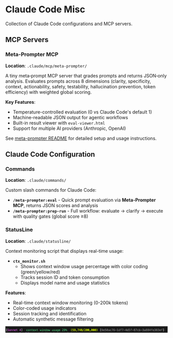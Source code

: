 # Claude Code Misc

Collection of Claude Code configurations and MCP servers.

## MCP Servers

### Meta-Prompter MCP
**Location**: `.claude/mcp/meta-prompter/`

A tiny meta‑prompt MCP server that grades prompts and returns JSON‑only analysis. Evaluates prompts across 8 dimensions (clarity, specificity, context, actionability, safety, testability, hallucination prevention, token efficiency) with weighted global scoring.

**Key Features**:
- Temperature-controlled evaluation (0 vs Claude Code's default 1)
- Machine-readable JSON output for agentic workflows  
- Built-in result viewer with `eval-viewer.html`
- Support for multiple AI providers (Anthropic, OpenAI)

See [meta-prompter README](.claude/mcp/meta-prompter/README.md) for detailed setup and usage instructions.

## Claude Code Configuration

### Commands
**Location**: `.claude/commands/`

Custom slash commands for Claude Code:

- **`/meta-prompter:eval`** - Quick prompt evaluation via **Meta-Prompter MCP**, returns JSON scores and analysis
- **`/meta-prompter:prep-run`** - Full workflow: evaluate → clarify → execute with quality gates (global score ≥8)

### StatusLine
**Location**: `.claude/statusline/`

Context monitoring script that displays real-time usage:
- **`ctx_monitor.sh`**
  - Shows context window usage percentage with color coding (green/yellow/red)
  - Tracks session ID and token consumption
  - Displays model name and usage statistics

**Features**:
- Real-time context window monitoring (0-200k tokens)
- Color-coded usage indicators  
- Session tracking and identification
- Automatic synthetic message filtering

![alt text](image.png)
